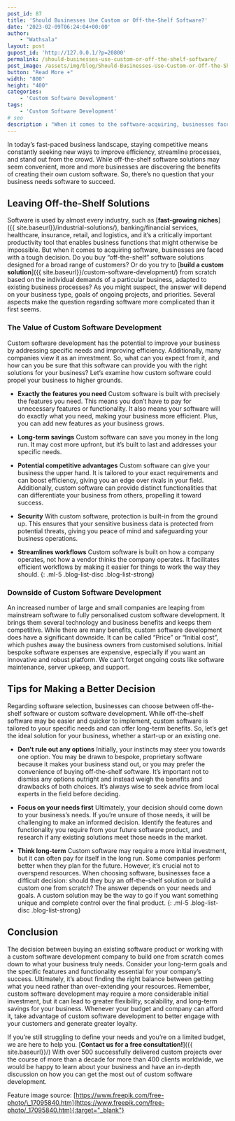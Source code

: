 ```yaml
---
post_id: 87
title: 'Should Businesses Use Custom or Off-the-Shelf Software?'
date: '2023-02-09T06:24:04+00:00'
author: 
    - "Wathsala"
layout: post
gupost_id: 'http://127.0.0.1/?p=20800'
permalink: /should-businesses-use-custom-or-off-the-shelf-software/
post_image: /assets/img/blog/Should-Businesses-Use-Custom-or-Off-the-Shelf-Software-Blog-post-image.webp
button: "Read More +"
width: "800"
height: "400"
categories:
    - 'Custom Software Development'
tags:
    - 'Custom Software Development'
# seo
description : "When it comes to the software-acquiring, businesses face a tough decision between buying off-the-shelf or custom software development."
---
```


In today’s fast-paced business landscape, staying competitive means constantly seeking new ways to improve efficiency, streamline processes, and stand out from the crowd. While off-the-shelf software solutions may seem convenient, more and more businesses are discovering the benefits of creating their own custom software. So, there’s no question that your business needs software to succeed.

## Leaving Off-the-Shelf Solutions

Software is used by almost every industry, such as [**fast-growing niches**]({{ site.baseurl}}/industrial-solutions/), banking/financial services, healthcare, insurance, retail, and logistics, and it’s a critically important productivity tool that enables business functions that might otherwise be impossible. But when it comes to acquiring software, businesses are faced with a tough decision. Do you buy “off-the-shelf” software solutions designed for a broad range of customers? Or do you try to [**build a custom solution**]({{ site.baseurl}}/custom-software-development/) from scratch based on the individual demands of a particular business, adapted to existing business processes? As you might suspect, the answer will depend on your business type, goals of ongoing projects, and priorities. Several aspects make the question regarding software more complicated than it first seems.

### **The Value of Custom Software Development**

Custom software development has the potential to improve your business by addressing specific needs and improving efficiency. Additionally, many companies view it as an investment. So, what can you expect from it, and how can you be sure that this software can provide you with the right solutions for your business? Let’s examine how custom software could propel your business to higher grounds.

- **Exactly the features you need**
Custom software is built with precisely the features you need. This means you don’t have to pay for unnecessary features or functionality. It also means your software will do exactly what you need, making your business more efficient. Plus, you can add new features as your business grows.

- **Long-term savings**
Custom software can save you money in the long run. It may cost more upfront, but it’s built to last and addresses your specific needs.

- **Potential competitive advantages**
Custom software can give your business the upper hand. It is tailored to your exact requirements and can boost efficiency, giving you an edge over rivals in your field. Additionally, custom software can provide distinct functionalities that can differentiate your business from others, propelling it toward success.

- **Security**
With custom software, protection is built-in from the ground up. This ensures that your sensitive business data is protected from potential threats, giving you peace of mind and safeguarding your business operations.

- **Streamlines workflows**
Custom software is built on how a company operates, not how a vendor thinks the company operates. It facilitates efficient workflows by making it easier for things to work the way they should.
{: .ml-5 .blog-list-disc .blog-list-strong}

### **Downside of Custom Software Development**

An increased number of large and small companies are leaping from mainstream software to fully personalised custom software development. It brings them several technology and business benefits and keeps them competitive. While there are many benefits, custom software development does have a significant downside. It can be called “Price” or “Initial cost”, which pushes away the business owners from customised solutions. Initial bespoke software expenses are expensive, especially if you want an innovative and robust platform. We can’t forget ongoing costs like software maintenance, server upkeep, and support.

## Tips for Making a Better Decision

Regarding software selection, businesses can choose between off-the-shelf software or custom software development. While off-the-shelf software may be easier and quicker to implement, custom software is tailored to your specific needs and can offer long-term benefits. So, let’s get the ideal solution for your business, whether a start-up or an existing one.

- **Don’t rule out any options**
Initially, your instincts may steer you towards one option. You may be drawn to bespoke, proprietary software because it makes your business stand out, or you may prefer the convenience of buying off-the-shelf software. It’s important not to dismiss any options outright and instead weigh the benefits and drawbacks of both choices. It’s always wise to seek advice from local experts in the field before deciding.

- **Focus on your needs first**
Ultimately, your decision should come down to your business’s needs. If you’re unsure of those needs, it will be challenging to make an informed decision. Identify the features and functionality you require from your future software product, and research if any existing solutions meet those needs in the market.

- **Think long-term**
Custom software may require a more initial investment, but it can often pay for itself in the long run. Some companies perform better when they plan for the future. However, it’s crucial not to overspend resources. When choosing software, businesses face a difficult decision: should they buy an off-the-shelf solution or build a custom one from scratch? The answer depends on your needs and goals. A custom solution may be the way to go if you want something unique and complete control over the final product.
{: .ml-5 .blog-list-disc .blog-list-strong}

## Conclusion

The decision between buying an existing software product or working with a custom software development company to build one from scratch comes down to what your business truly needs. Consider your long-term goals and the specific features and functionality essential for your company’s success. Ultimately, it’s about finding the right balance between getting what you need rather than over-extending your resources. Remember, custom software development may require a more considerable initial investment, but it can lead to greater flexibility, scalability, and long-term savings for your business. Whenever your budget and company can afford it, take advantage of custom software development to better engage with your customers and generate greater loyalty.

If you’re still struggling to define your needs and you’re on a limited budget, we are here to help you. [**Contact us for a free consultation!**]({{ site.baseurl}}/) With over 500 successfully delivered custom projects over the course of more than a decade for more than 400 clients worldwide, we would be happy to learn about your business and have an in-depth discussion on how you can get the most out of custom software development.

Feature image source: [https://www.freepik.com/free-photo/\_17095840.htm](https://www.freepik.com/free-photo/_17095840.htm){:target="_blank"}
